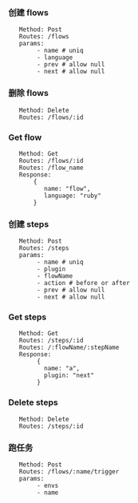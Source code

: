 ### 创建 flows
```
   Method: Post
   Routes: /flows
   params: 
        - name # uniq
        - language
        - prev # allow null
        - next # allow null
```

### 删除 flows
```
   Method: Delete
   Routes: /flows/:id
```

### Get flow
```
   Method: Get
   Routes: /flows/:id
   Routes: /flow_name
   Response:
       {
          name: "flow",
          language: "ruby"
       }
```

### 创建 steps
```
   Method: Post
   Routes: /steps
   params: 
        - name # uniq
        - plugin
        - flowName
        - action # before or after
        - prev # allow null
        - next # allow null
```

### Get steps
```
   Method: Get
   Routes: /steps/:id
   Routes: /:flowName/:stepName
   Response:
        { 
          name: "a",
          plugin: "next"
        }
```


### Delete steps
```
   Method: Delete
   Routes: /steps/:id
```


### 跑任务
```
   Method: Post
   Routes: /flows/:name/trigger
   params: 
        - envs
        - name
```